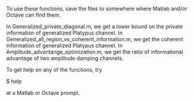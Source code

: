 To use these functions, save the files to somewhere where Matlab and/or Octave can find them.

In Generalized_private_diagonal.m, we get a lower bound on the private information of generalized Platypus channel.
In Generalized_all_region_vs_coherent_information.m, we get the coherent information of generalized Platypus channel.
In Amplitude_advantange_optimization.m, we get the ratio of informational advantage of two amplitude damping channels.


To get help on any of the functions, try

  $ help <functionname>

at a Matlab or Octave prompt.
